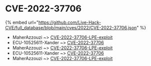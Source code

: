 # CVE-2022-37706
{% embed url="https://github.com/Live-Hack-CVE/full_database/blob/main/cves/2022/CVE-2022-37706.json" %}

* MaherAzzouzi ~> [CVE-2022-37706-LPE-exploit](https://www.alice-snow.ru/2022/database/cve-2022-37706/cve-2022-37706-lpe-exploit-maherazzouzi)
* ECU-10525611-Xander ~> [CVE-2022-37706](https://www.alice-snow.ru/2022/database/cve-2022-37706/cve-2022-37706-ecu-10525611-xander)
* MaherAzzouzi ~> [CVE-2022-37706-LPE-exploit](https://www.alice-snow.ru/2022/database/cve-2022-37706/cve-2022-37706-lpe-exploit-maherazzouzi)
* ECU-10525611-Xander ~> [CVE-2022-37706](https://www.alice-snow.ru/2022/database/cve-2022-37706/cve-2022-37706-ecu-10525611-xander)
* MaherAzzouzi ~> [CVE-2022-37706-LPE-exploit](https://www.alice-snow.ru/2022/database/cve-2022-37706/cve-2022-37706-lpe-exploit-maherazzouzi)